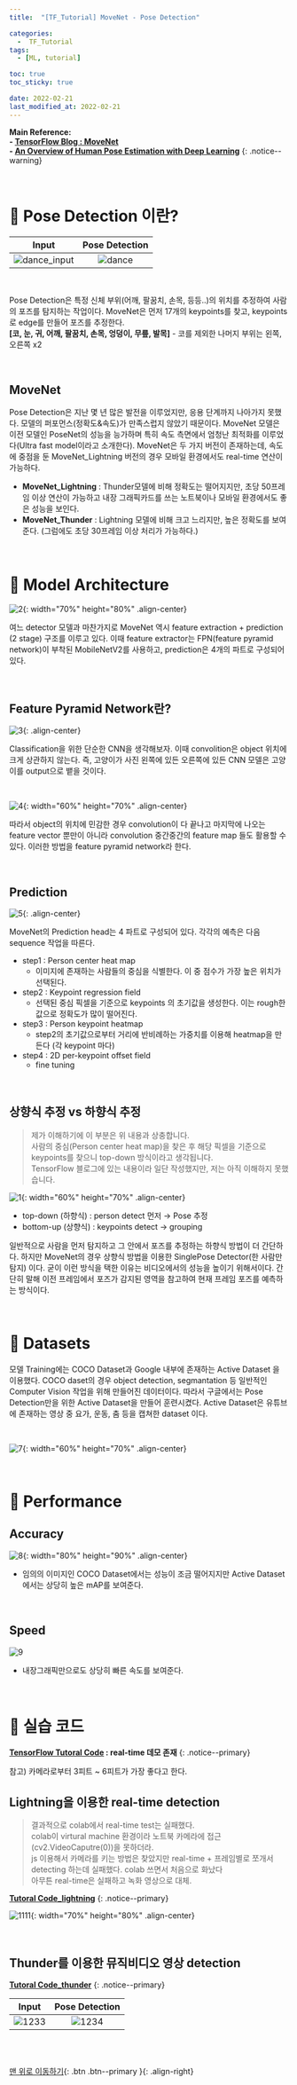 ```yaml
---
title:  "[TF_Tutorial] MoveNet - Pose Detection" 

categories:
  -  TF_Tutorial
tags:
  - [ML, tutorial]

toc: true
toc_sticky: true

date: 2022-02-21
last_modified_at: 2022-02-21
---
```


**Main Reference: <br>- [TensorFlow Blog : MoveNet](https://blog.tensorflow.org/2021/05/next-generation-pose-detection-with-movenet-and-tensorflowjs.html) <br>- [An Overview of Human Pose Estimation with Deep Learning](https://beyondminds.ai/blog/an-overview-of-human-pose-estimation-with-deep-learning/#:~:text=Multi%2DPerson%20Pose%20Estimation&text=This%20method%20is%20known%20as,as%20the%20bottom%2Dup%20approach)** 
{: .notice--warning}


<br>


# 🚤 Pose Detection 이란?

| Input | Pose Detection |
|:-:|:-:|
|![dance_input](https://user-images.githubusercontent.com/96368476/154976986-d4346ce1-3934-4c30-9dda-d343364180ee.gif)|![dance](https://user-images.githubusercontent.com/96368476/154977022-98f057eb-b35a-4bc2-9071-4e76af39e11d.gif)|

<br>

Pose Detection은 특정 신체 부위(어깨, 팔꿈치, 손목, 등등..)의 위치를 추정하여 사람의 포즈를 탐지하는 작업이다. MoveNet은 먼저 17개의 keypoints를 찾고, keypoints로 edge를 만들어 포즈를 추정한다. <br> **[코, 눈, 귀, 어깨, 팔꿈치, 손목, 엉덩이, 무릎, 발목]** - 코를 제외한 나머지 부위는 왼쪽, 오른쪽 x2

<br>

## MoveNet

Pose Detection은 지난 몇 년 많은 발전을 이루었지만, 응용 단계까지 나아가지 못했다. 모델의 퍼포먼스(정확도&속도)가 만족스럽지 않았기 때문이다. MoveNet 모델은 이전 모델인 PoseNet의 성능을 능가하며 특히 속도 측면에서 엄청난 최적화를 이루었다(Ultra fast model이라고 소개한다). MoveNet은 두 가지 버전이 존재하는데, 속도에 중점을 둔 MoveNet_Lightning 버전의 경우 모바일 환경에서도 real-time 연산이 가능하다.

- **MoveNet_Lightning** : Thunder모델에 비해 정확도는 떨어지지만, 초당 50프레임 이상 연산이 가능하고 내장 그래픽카드를 쓰는 노트북이나 모바일 환경에서도 좋은 성능을 보인다.
- **MoveNet_Thunder** : Lightning 모델에 비해 크고 느리지만, 높은 정확도를 보여준다. (그럼에도 초당 30프레임 이상 처리가 가능하다.)


<br>


# 🚤 Model Architecture

![2](https://user-images.githubusercontent.com/96368476/154998888-6caa01f0-5690-455e-a19c-382e5ac60713.png){: width="70%" height="80%" .align-center}

여느 detector 모델과 마찬가지로 MoveNet 역시 feature extraction + prediction (2 stage) 구조를 이루고 있다. 이때 feature extractor는 FPN(feature pyramid network)이 부착된 MobileNetV2를 사용하고, prediction은 4개의 파트로 구성되어있다.

<br>

## Feature Pyramid Network란?

![3](https://user-images.githubusercontent.com/96368476/154999995-32545be5-1ec3-422f-8dac-7751482bbb13.png){: .align-center}

Classification을 위한 단순한 CNN을 생각해보자. 이때 convolition은 object 위치에 크게 상관하지 않는다. 즉, 고양이가 사진 왼쪽에 있든 오른쪽에 있든 CNN 모델은 고양이를 output으로 뱉을 것이다.

<br>

![4](https://user-images.githubusercontent.com/96368476/155002334-51faba53-560e-4bd4-9c3c-52621c5949af.png){: width="60%" height="70%" .align-center}

따라서 object의 위치에 민감한 경우 convolution이 다 끝나고 마지막에 나오는 feature vector 뿐만이 아니라 convolution 중간중간의 feature map 들도 활용할 수 있다. 이러한 방법을 feature pyramid network라 한다.


<br>


## Prediction

![5](https://user-images.githubusercontent.com/96368476/155003833-9c6bec5a-aff4-4849-8a6f-b7e795d3b530.png){: .align-center}

MoveNet의 Prediction head는 4 파트로 구성되어 있다. 각각의 예측은 다음 sequence 작업을 따른다.

- step1 : Person center heat map
  - 이미지에 존재하는 사람들의 중심을 식별한다. 이 중 점수가 가장 높은 위치가 선택된다.
- step2 : Keypoint regression field
  - 선택된 중심 픽셀을 기준으로 keypoints 의 초기값을 생성한다. 이는 rough한 값으로 정확도가 많이 떨어진다.
- step3 : Person keypoint heatmap
  - step2의 초기값으로부터 거리에 반비례하는 가중치를 이용해 heatmap을 만든다 (각 keypoint 마다)
- step4 : 2D per-keypoint offset field
  - fine tuning


<br>


## 상향식 추정 vs 하향식 추정

> 제가 이해하기에 이 부분은 위 내용과 상충합니다. <br>사람의 중심(Person center heat map)을 찾은 후 해당 픽셀을 기준으로 keypoints를 찾으니 top-down 방식이라고 생각됩니다. <br>TensorFlow 블로그에 있는 내용이라 일단 작성했지만, 저는 아직 이해하지 못했습니다.

![1](https://user-images.githubusercontent.com/96368476/154995885-3f6fb803-4a76-40d4-92df-c97921589ecf.png){: width="60%" height="70%" .align-center}

- top-down (하향식) : person detect 먼저 → Pose 추정
- bottom-up (상향식) : keypoints detect → grouping

일반적으로 사람을 먼저 탐지하고 그 안에서 포즈를 추정하는 하향식 방법이 더 간단하다. 하지만 MoveNet의 경우 상향식 방법을 이용한 SinglePose Detector(한 사람만 탐지) 이다.
굳이 이런 방식을 택한 이유는 비디오에서의 성능을 높이기 위해서이다. 간단히 말해 이전 프레임에서 포즈가 감지된 영역을 참고하여 현재 프레임 포즈를 예측하는 방식이다.





<br>


# 🚤 Datasets

모델 Training에는 COCO Dataset과 Google 내부에 존재하는 Active Dataset 을 이용했다. COCO daset의 경우 object detection, segmantation 등 일반적인 Computer Vision 작업을 위해 만들어진 데이터이다. 따라서 구글에서는 Pose Detection만을 위한 Active Dataset을 만들어 훈련시켰다. Active Dataset은 유튜브에 존재하는 영상 중 요가, 운동, 춤 등을 캡쳐한 dataset 이다.

<br>


![7](https://user-images.githubusercontent.com/96368476/155008114-394facf4-820a-4262-8f16-b051765e1c89.png){: width="60%" height="70%" .align-center}


<br>


# 🚤 Performance

## Accuracy

![8](https://user-images.githubusercontent.com/96368476/155009481-987de0cc-f533-4092-a401-a2c2d87817a1.png){: width="80%" height="90%" .align-center}

- 임의의 이미지인 COCO Dataset에서는 성능이 조금 떨어지지만 Active Dataset에서는 상당히 높은 mAP를 보여준다.

<br>

## Speed

![9](https://user-images.githubusercontent.com/96368476/155009484-2f1a3df6-6a40-4d80-a872-5d2b971848a7.png)

- 내장그래픽만으로도 상당히 빠른 속도를 보여준다.


<br>


# 🚤 실습 코드

**[TensorFlow Tutoral Code](https://www.tensorflow.org/hub/tutorials/movenet) : real-time 데모 존재**
{: .notice--primary}

참고) 카메라로부터 3피트 ~ 6피트가 가장 좋다고 한다.


## Lightning을 이용한 real-time detection

> 결과적으로 colab에서 real-time test는 실패했다.<br>colab이 virtural machine 환경이라 노트북 카메라에 접근(cv2.VideoCaputre(0))을 못하더라.<br>js 이용해서 카메라를 키는 방법은 찾았지만 real-time + 프레임별로 쪼개서 detecting 하는데 실패했다. colab 쓰면서 처음으로 화났다<br>아무튼 real-time은 실패하고 녹화 영상으로 대체.

**[Tutoral Code_lightning](https://github.com/inhopp/ML_code/blob/main/MoveNet_lightning.ipynb)**
{: .notice--primary}

![1111](https://user-images.githubusercontent.com/96368476/155013161-2922854a-18c1-4ff7-81f6-50eb7ac42230.gif){: width="70%" height="80%" .align-center}

<br>

## Thunder를 이용한 뮤직비디오 영상 detection

**[Tutoral Code_thunder](https://github.com/inhopp/ML_code/blob/main/MoveNet_thunder.ipynb)**
{: .notice--primary}

| Input | Pose Detection |
|:-:|:-:|
|![1233](https://user-images.githubusercontent.com/96368476/155010552-b08a59b2-6ff5-4095-b451-7bf40200c1ab.gif)|![1234](https://user-images.githubusercontent.com/96368476/155010726-62f8e52a-d415-449f-a0bb-738172eba350.gif)|


<br>
<br>

[맨 위로 이동하기](#){: .btn .btn--primary }{: .align-right}